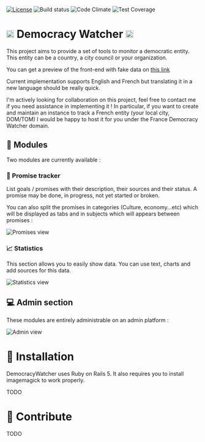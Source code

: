 [![License](http://img.shields.io/badge/license-MIT-brightgreen.svg?style=flat-square)](http://opensource.org/licenses/MIT)
![Build status](https://travis-ci.org/Betree/democracy-watcher.svg?branch=master)
![Code Climate](https://codeclimate.com/github/Betree/democracy-watcher/badges/gpa.svg)
![Test Coverage](https://codeclimate.com/github/Betree/democracy-watcher/badges/coverage.svg)


# _<img src="https://lut.im/2ymhrfgHyc/mgumn3k1gpn4dg5X.svg" height="20px">_ Democracy Watcher <img src="https://lut.im/2ymhrfgHyc/mgumn3k1gpn4dg5X.svg" height="20px">

This project aims to provide a set of tools to monitor a democratic entity.
This entity can be a country, a city council or your organization.

You can get a preview of the front-end with fake data on
[this link](https://democracy-watcher.herokuapp.com/)

Current implementation supports English and French but translating it
in a new language should be really quick.

I'm actively looking for collaboration on this project, feel free to contact me if you need  assistance in implementing it !
In particular, if you want to create and maintain an instance to track a French entity (your local city, DOM/TOM) I would be happy to host it for you under the France Democracy Watcher domain.


## :rocket: Modules

Two modules are currently available :

### :newspaper: Promise tracker

List goals / promises with their description, their sources and their status. A
promise may be done, in progress, not yet started or broken.

You can also split the promises in categories (Culture, economy...etc)
which will be displayed as tabs and in subjects which will appears 
between promises :

![Promises view](https://lut.im/gT6h2jW7TK/UY4NqBNBeoe9LTMX.png)

### :chart_with_upwards_trend: Statistics

This section allows you to easily show data. You can use text, charts
and add sources for this data.

![Statistics view](https://lut.im/4mE0mbadXa/iR0SubRJvHxWJFqD.png)


## :computer: Admin section

These modules are entirely administrable on an admin platform :

![Admin view](https://lut.im/T2XcO0E79g/9kVLWKHWV0Q9K2eg.png)



# :floppy_disk: Installation

DemocracyWatcher uses Ruby on Rails 5. It also requires you to install imagemagick to work properly.

TODO

# :wrench: Contribute

TODO





